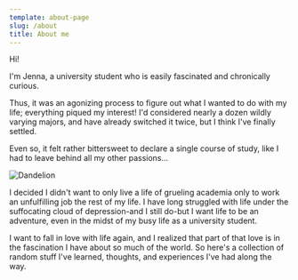 ```yaml
---
template: about-page
slug: /about
title: About me
---
```

Hi!

I'm Jenna, a university student who is easily fascinated and chronically curious. 

Thus, it was an agonizing process to figure out what I wanted to do with my life; everything piqued my interest! I'd considered nearly a dozen wildly varying majors, and have already switched it twice, but I think I've finally settled. 

Even so, it felt rather bittersweet to declare a single course of study, like I had to leave behind all my other passions...

![Dandelion](/assets/aleksandr-ledogorov-g-jjy-yv_da-unsplash.jpg "Dandelion")

I decided I didn't want to only live a life of grueling academia only to work an unfulfilling job the rest of my life. I have long struggled with life under the suffocating cloud of depression-and I still do-but I want life to be an adventure, even in the midst of my busy life as a university student.

I want to fall in love with life again, and I realized that part of that love is in the fascination I have about so much of the world. So here's a collection of random stuff I've learned, thoughts, and experiences I've had along the way.